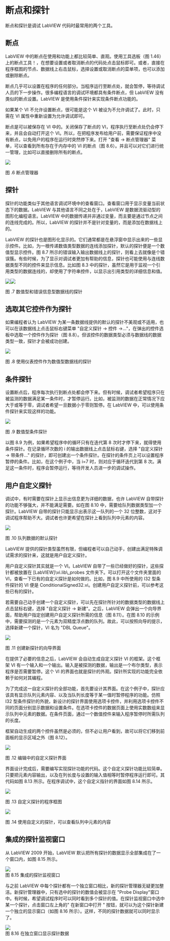 # 断点和探针

断点和探针是调试 LabVIEW 代码时最常用的两个工具。

## 断点

LabVIEW 中的断点在使用和功能上都比较简单、直观。使用工具选板（图
1.46）上的断点工具！[](images/image491.png)，在想要设置或者取消断点的代码处点击鼠标即可。或者，直接在程序框图的节点、数据线上右击鼠标，选择设置或取消断点的菜单项，也可以添加或删除断点。

断点几乎可以设置在程序的任何部分。当程序运行至断点处，就会暂停，等待调试人员的下一步操作。很多编程语言的调试环境都具有条件断点，但 LabVIEW 没有类似的断点设置。LabVIEW 是使用条件探针来实现条件断点功能的。

如果某个 VI 不允许设置断点，很可能是这个 VI 被设为不允许调试了。此时，只需在 VI 属性中重新设置为允许调试即可。

断点是可以被保存在 VI 中的。关闭保存了断点的 VI，程序执行至断点处仍会停下来，并且会自动打开这个 VI。所以，在把程序发布给用户前，需要保证程序中没有断点，以免用户的程序在运行时突然停下来。打开 "查看 -\> 断点管理器" 菜单，可以查看到所有存在于内存中的 VI 的断点（图
8.6）。并且可以对它们进行统一管理，比如可以直接删除所有的断点。

![](images/image492.png)

图 .6 断点管理器

## 探针

探针的功能类似于其他语言调试环境中的查看窗口。查看窗口用于显示变量当前状态下的数据。LabVIEW 与其他语言不同之处在于，LabVIEW 是数据流驱动型的图形化编程语言。LabVIEW 中的数据传递并非通过变量，而主要是通过节点之间的连线完成的。所以，LabVIEW 的探针并不是针对变量的，而是添加在数据线上的。

LabVIEW 的探针也是图形化显示的。它们通常都是在悬浮窗中显示出来的一些显示控件。比如，为一根传递数值类型数据的连线添加探针，默认的探针便是一个数值型显示控件。图
8.7 所示的错误输入输出数据线上的探针，则看上去就像是个错误簇。有些时候，为了显示对调试者更加有帮助的信息，探针也可能使用与连线数据类型不同的控件来显示信息。比如图
8.3 中的探针，虽然它是用于监视一个引用类型的数据连线的，却使用了字符串控件，以显示出引用类型的详细信息和值。

![](images/image493.png)![](images/image494.png)

图 .7 数值型和错误信息型数据线的探针

## 选取其它控件作为探针

如果编程者认为 LabVIEW 为某一条数据线提供的默认的探针不美观或不适用，也可以在该数据线上点击鼠标右键菜单 "自定义探针 -\> 控件 -\>..."，在弹出的控件选板中选取一个控件作为探针（图
8.8）。但该控件的数据类型必须与数据线的数据类型一致，探针才会被成功创建。

![](images/image495.png)

图 .8 使用仪表控件作为数值型数据线的探针

## 条件探针

设置断点后，程序每次执行到断点处都会停下来。但有时候，调试者希望程序只在被监测的数据满足某一条件时，才暂停运行。比如，被监测的数据在正常情况下应大于或等于零，调试者希望一旦数据小于零则暂停。在 LabVIEW 中，可以使用条件探针来实现这样的功能。

![](images/image496.png)

图 .9 数值型条件探针

以图
8.9 为例，如果希望程序中的循环只有在迭代第 8 次时才停下来，就得使用条件探针。在记录循环次数的 i 的输出数据线上点击鼠标右键，选择 "自定义探针 -\> 带条件..." 的探针，即可创建出一个条件探针。在探针的条件页上可以设置程序暂停的条件。比如，在这个例子中，当 i=7 时，则对应于循环迭代到第 8 次。满足这一条件时，程序会暂停运行，等待开发人员进一步的调试操作。

## 用户自定义探针

调试中，有时需要在探针上显示出信息更为详细的数据，也许 LabVIEW 自带探针的功能不够强大，并不能满足需要。如在图
8.10 中，需要给队列数据类型加一个探针。LabVIEW 自带的探针只能显示出表示这一队列的一个 32 位整数，这对于调试程序帮助不大。调试者也许更希望在探针上看到队列中元素的内容。

![](images/image497.png)

图 .10 队列数据的默认探针

LabVIEW 提供的探针类型虽然有限，但编程者可以自己动手，创建出满足特殊调试需求的探针来，这就是用户自定义探针。

用户自定义探针其实就是一个 VI。LabVIEW 自带了一些已经做好的探针，这些探针都被放置在 \[LabVIEW\]\\vi.lib\\\_probes 文件夹下。可以打开这个文件夹里面的 VI，查看一下已有的自定义探针是如何做的。比如，图
8.9 中所使用的 I32 型条件探针的 VI 便是 ConditionalSigned32.vi。创建用户自定义探针前，可以参考这些已有的探针。

若需要自己动手创建一个自定义探针，可以先在探针所针对的数据类型的数据线上点击鼠标右键，选择 "自定义探针 -\> 新建"。之后，LabVIEW 会弹出一个向导界面，帮助用户指定创建用户自定义探针所需的信息（图
8.11）。在图
8.10 的示例中，需要探测的是一个元素为双精度浮点数的队列。故此，可以按照向导的提示，选择新建一个探针，VI 名为 "DBL
Queue"。

![](images/image498.png)

图 .11 创建新探针的向导界面

在提供了必要的信息之后，LabVIEW 会自动生成自定义探针 VI 的框架。这个框架 VI 有一个输入和一个输出。输入是被探测的数据，输出是一个布尔类型，表示程序是否需要暂停。这个 VI 的界面也就是探针的外观。探针所实现的功能完全依赖于如何对其编程。

为了完成这一自定义探针的全部功能，首先要设计其界面。在这个例子中，探针应该具有显示队列元素内容、以及当队列长度等于某一值时暂停程序的功能。仿照 I32 型条件探针的外貌，新设计的探针界面使用选项卡控件，并利用选项卡控件不同的页面分别显示数据和设置条件。在选项卡控件的数据页面上使用实数数组来显示队列中元素的数据。在条件页面，通过一个数值控件来输入程序暂停时所需队列的长度。

框架自动生成的两个控件虽然是必须的，但不必让用户看到，故可以将它们移到前面板的显示区域之外（图
8.12）。

![](images/image499.png)

图 .12 编辑中的自定义探针界面

界面设计完成后，需要编写实现探针功能的代码。这个自定义探针功能比较简单。只要把元素内容输出，以及在列长度与设置的输入值相等时暂停程序运行即可。其代码如图
8.13 所示。在程序调试中，这个自定义指针的界面如图 8.14 所示。

![](images/image500.png)

图 .13 自定义探针的程序框图

![](images/image501.png)

图 .14 使用自定义的探针，可以查看队列中元素的内容

##  集成的探针监视窗口

从 LabVIEW
2009 开始，LabVIEW 默认把所有探针的数据显示全部集成在了一个窗口内，如图 8.15 所示。

![](images/image502.png)\
图 8.15 集成的探针监视窗口

与之前 LabVIEW 中每个探针都有一个独立窗口相比，新的探针管理器无疑更加整洁。新探针管理器中，只有选中的探针的数值会被显示在 "Probe
Display"窗口中。有时候，希望调试程序时可以同时看到多个探针的值。在探针监视窗口中选中某一个探针，点击窗口左上角的" 在新窗口中打开 " 按钮，就可以为这个探针新建一个独立的显示窗口（如图 8.16 所示）。这样，不同的探针数据就可以同时显示了。

![](images/image503.png)\
图 8.16 在独立窗口显示探针数据
